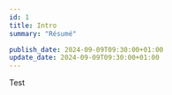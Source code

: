 ```yaml
---
id: 1
title: Intro
summary: "Résumé"

publish_date: 2024-09-09T09:30:00+01:00
update_date: 2024-09-09T09:30:00+01:00
---
```


Test
